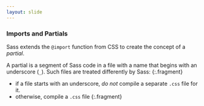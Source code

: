 ```yaml
---
layout: slide
---
```


### Imports and Partials

Sass extends the `@import` function from CSS to create the concept of
a *partial*.

A partial is a segment of Sass code in a file with a name that begins
with an underscore (`_`). Such files are treated differently by Sass:
{:.fragment}

* if a file starts with an underscore, *do not* compile a separate
  `.css` file for it.
* otherwise, compile a `.css` file
{:.fragment}

